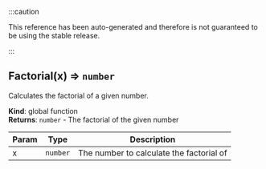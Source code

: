 
:::caution

This reference has been auto-generated and therefore is not guaranteed to be using the stable release.

:::

<a name="Factorial"></a>

## Factorial(x) ⇒ <code>number</code>
Calculates the factorial of a given number.

**Kind**: global function  
**Returns**: <code>number</code> - The factorial of the given number  

| Param | Type | Description |
| --- | --- | --- |
| x | <code>number</code> | The number to calculate the factorial of |

